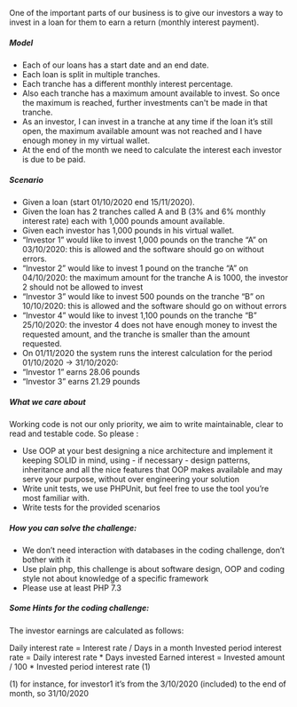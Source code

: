 One of the important parts of our business is to give our investors a way to invest in a loan for them to earn a return (monthly interest payment). 
##### Model 
-	Each of our loans has a start date and an end date. 
-	Each loan is split in multiple tranches. 
-	Each tranche has a different monthly interest percentage. 
-	Also each tranche has a maximum amount available to invest. So once the maximum is reached, further investments can't be made in that tranche. 
-	As an investor, I can invest in a tranche at any time if the loan it’s still open, the maximum available amount was not reached and I have enough money in my virtual wallet. 
-	At the end of the month we need to calculate the interest each investor is due to be paid.  
##### Scenario 
-	Given a loan (start 01/10/2020 end 15/11/2020). 
-	Given the loan has 2 tranches called A and B (3% and 6% monthly interest rate) each with 1,000 pounds amount available. 
-	Given each investor has 1,000 pounds in his virtual wallet. 
-	“Investor 1” would like to invest 1,000 pounds on the tranche “A” on 03/10/2020: this is allowed and the software should go on without errors. 
-	“Investor 2” would  like to invest 1 pound on the tranche “A” on 04/10/2020: the maximum amount for the tranche A is 1000, the investor 2 should not be allowed to invest 
-	“Investor 3” would like to invest 500 pounds on the tranche “B” on 10/10/2020: this is allowed and the software should go on without errors 
-	“Investor 4” would like to invest 1,100 pounds on the tranche “B” 25/10/2020: the investor 4 does not have enough money to invest the requested amount, and the tranche is smaller than the amount requested. 
-	On 01/11/2020 the system runs the interest calculation for the period 01/10/2020 -> 31/10/2020: 
-	“Investor 1” earns 28.06 pounds 
-	“Investor 3” earns 21.29 pounds 
##### What we care about 
Working code is not our only priority, we aim to write maintainable, clear to read and testable code.  So please : 
-	Use OOP at your best designing a nice architecture and implement it keeping SOLID in mind,  using - if necessary - design patterns, inheritance and all the nice features that OOP makes available and may serve your purpose, without over engineering your solution 
-	Write unit tests, we use PHPUnit, but feel free to use the tool you’re most familiar with. 
-	Write tests for the provided scenarios 
 
 
##### How you can solve the challenge: 
-	We don’t need interaction with databases in the coding challenge, don’t bother with it 
-	Use plain php, this challenge is about software design, OOP and coding style not about knowledge of a specific framework 
-	Please use at least PHP 7.3 

##### Some Hints for the coding challenge: 
 
The investor earnings are calculated as follows:  
 
Daily interest rate = Interest rate / Days in a month 
Invested period interest rate = Daily interest rate * Days invested 
Earned interest = Invested amount / 100 * Invested period interest rate (1)  
 
(1) for instance, for investor1 it’s from the 3/10/2020 (included) to the end of month, so 31/10/2020  